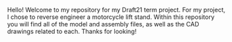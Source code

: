 Hello! Welcome to my repository for my Draft21 term project. For my project, I chose to reverse engineer a motorcycle lift stand. Within this repository you will find all of the model and assembly files, as well as the CAD drawings related to each. Thanks for looking!
